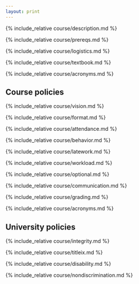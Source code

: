 ```yaml
---
layout: print
---
```


{% include_relative course/description.md %}

{% include_relative course/prereqs.md %}

{% include_relative course/logistics.md %}

{% include_relative course/textbook.md %}

{% include_relative course/acronyms.md %}

## Course policies

{% include_relative course/vision.md %}

{% include_relative course/format.md %}

{% include_relative course/attendance.md %}

{% include_relative course/behavior.md %}

{% include_relative course/latework.md %}

{% include_relative course/workload.md %}

{% include_relative course/optional.md %}

{% include_relative course/communication.md %}

{% include_relative course/grading.md %}


{% include_relative course/acronyms.md %}

## University policies


{% include_relative course/integrity.md %}

{% include_relative course/titleix.md %}

{% include_relative course/disability.md %}

{% include_relative course/nondiscrimination.md %}


